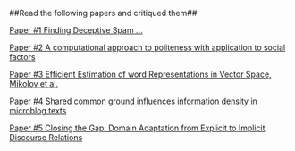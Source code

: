 ##Read the following papers and critiqued them##

[Paper #1 Finding Deceptive Spam ...](http://aclweb.org/anthology/P/P11/P11-1032.pdf)

[Paper #2 A computational approach to politeness with application to social factors](https://nlp.stanford.edu/pubs/politeness.pdf)

[Paper #3 Efficient Estimation of word Representations in Vector Space, Mikolov et al.](https://arxiv.org/pdf/1301.3781.pdf)

[Paper #4 Shared common ground influences information density in microblog texts](http://langcog.stanford.edu/papers/DF-naacl2015.pdf)

[Paper #5 Closing the Gap:
Domain Adaptation from Explicit to Implicit Discourse Relations](http://aclweb.org/anthology/D/D15/D15-1264.pdf)

